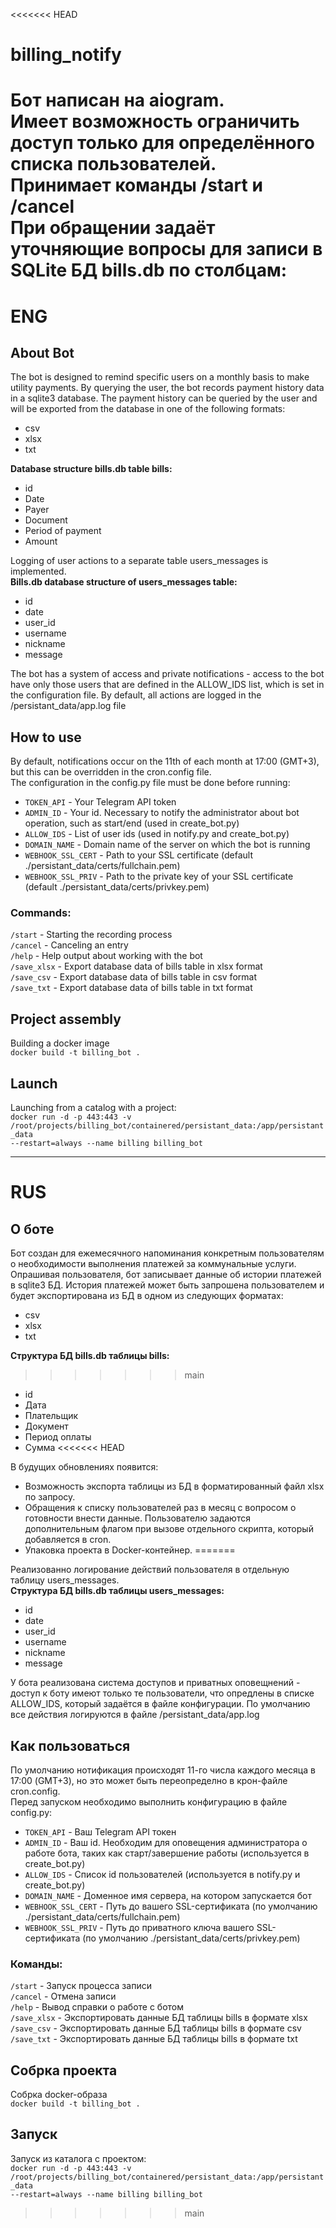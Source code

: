 <<<<<<< HEAD
# billing_notify
Бот написан на aiogram.  
Имеет возможность ограничить доступ только для определённого списка пользователей.  
Принимает команды /start и /cancel  
При обращении задаёт уточняющие вопросы для записи в SQLite БД bills.db по столбцам:
=======
# ENG

## About Bot 
The bot is designed to remind specific users on a monthly basis to make utility payments. By querying the user, the bot records payment history data in a sqlite3 database. The payment history can be queried by the user and will be exported from the database in one of the following formats:  
* csv
* xlsx
* txt
  
  
**Database structure bills.db table bills:**
* id
* Date
* Payer
* Document
* Period of payment
* Amount
  
  
Logging of user actions to a separate table users_messages is implemented.  
**Bills.db database structure of users_messages table:**
* id
* date
* user_id
* username
* nickname
* message

The bot has a system of access and private notifications - access to the bot have only those users that are defined in the ALLOW_IDS list, which is set in the configuration file.
By default, all actions are logged in the /persistant_data/app.log file

## How to use
By default, notifications occur on the 11th of each month at 17:00 (GMT+3), but this can be overridden in the cron.config file.  
The configuration in the config.py file must be done before running:
* <code>TOKEN_API</code> - Your Telegram API token
* <code>ADMIN_ID</code> - Your id. Necessary to notify the administrator about bot operation, such as start/end (used in create_bot.py)
* <code>ALLOW_IDS</code> - List of user ids (used in notify.py and create_bot.py)
* <code>DOMAIN_NAME</code> - Domain name of the server on which the bot is running
* <code>WEBHOOK_SSL_CERT</code> - Path to your SSL certificate (default ./persistant_data/certs/fullchain.pem)
* <code>WEBHOOK_SSL_PRIV</code> - Path to the private key of your SSL certificate (default ./persistant_data/certs/privkey.pem)

### Commands:  
<code>/start</code> - Starting the recording process  
<code>/cancel</code> - Canceling an entry  
<code>/help</code> - Help output about working with the bot  
<code>/save_xlsx</code> - Export database data of bills table in xlsx format  
<code>/save_csv</code> - Export database data of bills table in csv format  
<code>/save_txt</code> - Export database data of bills table in txt format  

## Project assembly
Building a docker image  
<code>docker build -t billing_bot .</code>

## Launch
Launching from a catalog with a project:  
<code>docker run -d -p 443:443 -v /root/projects/billing_bot/containered/persistant_data:/app/persistant_data --restart=always --name billing billing_bot</code>


____

# RUS

## О боте 
Бот создан для ежемесячного напоминания конкретным пользователям о необходимости выполнения платежей за коммунальные услуги. Опрашивая пользователя, бот записывает данные об истории платежей в sqlite3 БД. История платежей может быть запрошена пользователем и будет экспортирована из БД в одном из следующих форматах:  
* csv
* xlsx
* txt
  
  
**Структура БД bills.db таблицы bills:**
>>>>>>> main
* id
* Дата
* Плательщик
* Документ
* Период оплаты
* Сумма
<<<<<<< HEAD

В будущих обновлениях появится:
* Возможность экспорта таблицы из БД в форматированный файл xlsx по запросу.
* Обращения к списку пользователей раз в месяц с вопросом о готовности внести данные. Пользователю задаются дополнительным флагом при вызове отдельного скрипта, который добавляется в cron.
* Упаковка проекта в Docker-контейнер.
=======
  
  
Реализованно логирование действий пользователя в отдельную таблицу users_messages.  
**Структура БД bills.db таблицы users_messages:**
* id
* date
* user_id
* username
* nickname
* message

У бота реализована система доступов и приватных оповещнений - доступ к боту имеют только те пользователи, что опредлены в списке ALLOW_IDS, который задаётся в файле конфигурации.
По умолчанию все действия логируются в файле /persistant_data/app.log

## Как пользоваться
По умолчанию нотификация происходят 11-го числа каждого месяца в 17:00 (GMT+3), но это может быть переопределно в крон-файле cron.config.  
Перед запуском необходимо выполнить конфигурацию в файле config.py:
* <code>TOKEN_API</code> - Ваш Telegram API токен
* <code>ADMIN_ID</code> - Ваш id. Необходим для оповещения администратора о работе бота, таких как старт/завершение работы (используется в create_bot.py)
* <code>ALLOW_IDS</code> - Список id пользователей (используется в notify.py и create_bot.py)
* <code>DOMAIN_NAME</code> - Доменное имя сервера, на котором запускается бот
* <code>WEBHOOK_SSL_CERT</code> - Путь до вашего SSL-сертификата (по умолчанию ./persistant_data/certs/fullchain.pem)
* <code>WEBHOOK_SSL_PRIV</code> - Путь до приватного ключа вашего SSL-сертификата (по умолчанию ./persistant_data/certs/privkey.pem)

### Команды:  
<code>/start</code> - Запуск процесса записи  
<code>/cancel</code> - Отмена записи  
<code>/help</code> - Вывод справки о работе с ботом  
<code>/save_xlsx</code> - Экспортировать данные БД таблицы bills в формате xlsx  
<code>/save_csv</code> - Экспортировать данные БД таблицы bills в формате csv  
<code>/save_txt</code> - Экспортировать данные БД таблицы bills в формате txt  

## Собрка проекта
Собрка docker-образа  
<code>docker build -t billing_bot .</code>

## Запуск
Запуск из каталога с проектом:  
<code>docker run -d -p 443:443 -v /root/projects/billing_bot/containered/persistant_data:/app/persistant_data --restart=always --name billing billing_bot</code>
>>>>>>> main
